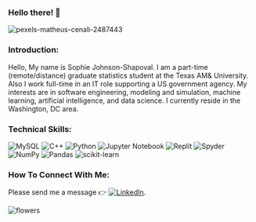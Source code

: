 ### Hello there! 👋 

<!--
**sophiej-s/sophiej-s** is a ✨ _special_ ✨ repository because its `README.md` (this file) appears on your GitHub profile.

Here are some ideas to get you started:

- 🔭 I’m currently working on ...
- 🌱 I’m currently learning ...
- 👯 I’m looking to collaborate on ...
- 🤔 I’m looking for help with ...
- 💬 Ask me about ...
- 📫 How to reach me: ...
- 😄 Pronouns: ...
- ⚡ Fun fact: ...
-->

<p align=”center”>

![pexels-matheus-cenali-2487443](https://user-images.githubusercontent.com/20401990/224552303-4c429ee8-aaa6-4bb8-ae68-122c351e30aa.jpg)

</p>



### Introduction:

Hello, 
My name is Sophie Johnson-Shapoval. I am a part-time (remote/distance) graduate statistics student at the Texas AM& University. Also I work full-time in an IT role supporting a US government agency.  My interests are in software engineering, modeling and simulation, machine learning, artificial intelligence, and data science. I currently reside in the Washington, DC area.



### Technical Skills:
![MySQL](https://img.shields.io/badge/mysql-%2300f.svg?style=for-the-badge&logo=mysql&logoColor=white)
![C++](https://img.shields.io/badge/c++-%2300599C.svg?style=for-the-badge&logo=c%2B%2B&logoColor=white)
![Python](https://img.shields.io/badge/python-3670A0?style=for-the-badge&logo=python&logoColor=ffdd54)
![Jupyter Notebook](https://img.shields.io/badge/jupyter-%23FA0F00.svg?style=for-the-badge&logo=jupyter&logoColor=white)
![Replit](https://img.shields.io/badge/Replit-DD1200?style=for-the-badge&logo=Replit&logoColor=white)
![Spyder](https://img.shields.io/badge/Spyder-838485?style=for-the-badge&logo=spyder%20ide&logoColor=maroon)
![NumPy](https://img.shields.io/badge/numpy-%23013243.svg?style=for-the-badge&logo=numpy&logoColor=white)
![Pandas](https://img.shields.io/badge/pandas-%23150458.svg?style=for-the-badge&logo=pandas&logoColor=white)
![scikit-learn](https://img.shields.io/badge/scikit--learn-%23F7931E.svg?style=for-the-badge&logo=scikit-learn&logoColor=white)





<!---![Sophie's GitHub stats](https://github-readme-stats.vercel.app/api?username=sophiej-s&show_icons=true&theme=radical)-->
<!---[![Top Langs](https://github-readme-stats.vercel.app/api/top-langs/?username=sophiej-s&layout=compact)](https://github.com/sophiej-s/github-readme-stats)-->


<!---
### My Recent Projects:
<a href="https://github.com/sophiej-s/github-readme-stats">
  <img align="center" src="https://github-readme-stats.vercel.app/api/pin/?username=sophiej-s&repo=MSThesis-I" />
</a>
<a href="https://github.com/sophiej-s/convoychat">
  <img align="center" src="https://github-readme-stats.vercel.app/api/pin/?username=sophiej-s&repo=EdgeProject" />
</a>

-->




### How To Connect With Me: 

Please send me a message :point_right:	 [![LinkedIn][2.2]][2].

<!-- Icons -->

[2.2]: https://raw.githubusercontent.com/MartinHeinz/MartinHeinz/master/linkedin-3-16.png (LinkedIn icon without padding)

<!-- Links to your social media accounts -->
[2]: https://www.linkedin.com/in/sophie-j-sha




<!--- REFERENCES  --->
<!---TUTORIAL at https://yushi95.medium.com/how-to-create-a-beautiful-readme-for-your-github-profile-36957caa711c --->
<!--- https://github.com/Ileriayo/markdown-badges --->
<!---  https://github.com/ikatyang/emoji-cheat-sheet/blob/master/README.md --->
<!---    --->
<!---   --->
<!---  --->
<!---  --->
<!---  --->
<!---  --->
<!---  --->
<!---  --->

![flowers](https://user-images.githubusercontent.com/20401990/224552303-4c429ee8-aaa6-4bb8-ae68-122c351e30aa.jpg)



